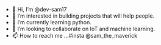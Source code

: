 - 👋 Hi, I’m @dev-sam17
- 👀 I’m interested in building projects that will help people.
- 🌱 I’m currently learning python.
- 💞️ I’m looking to collaborate on IoT and machine learning.
- 📫 How to reach me ...#insta @sam_the_maverick 

<!---
dev-sam17/dev-sam17 is a ✨ special ✨ repository because its `README.md` (this file) appears on your GitHub profile.
You can click the Preview link to take a look at your changes.
--->

